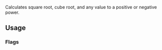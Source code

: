 Calculates square root, cube root, and any value to a positive or negative power.

## Usage

### Flags

